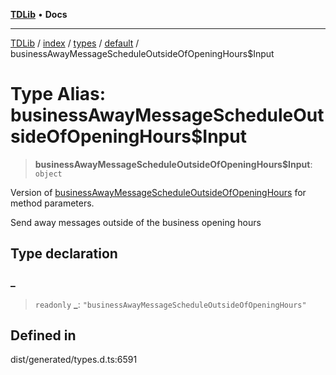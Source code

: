 [**TDLib**](../../../../../../README.md) • **Docs**

***

[TDLib](../../../../../../modules.md) / [index](../../../../../README.md) / [types](../../../README.md) / [default](../README.md) / businessAwayMessageScheduleOutsideOfOpeningHours$Input

# Type Alias: businessAwayMessageScheduleOutsideOfOpeningHours$Input

> **businessAwayMessageScheduleOutsideOfOpeningHours$Input**: `object`

Version of [businessAwayMessageScheduleOutsideOfOpeningHours](businessAwayMessageScheduleOutsideOfOpeningHours.md) for method parameters.

Send away messages outside of the business opening hours

## Type declaration

### \_

> `readonly` **\_**: `"businessAwayMessageScheduleOutsideOfOpeningHours"`

## Defined in

dist/generated/types.d.ts:6591
